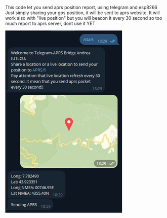 This code let you send aprs position report, using telegram and esp8266
Just simply sharing your gps position, it will be sent to aprs website. It will work also with "live position" but you will beacon it every 30 second so too much report to aprs server, dont use it YET

![Screenshot ESP](https://raw.githubusercontent.com/IU1LCU/Telegram-APRS-bridge-ESP8266/refs/heads/main/screenshot-telegram.jpg)
